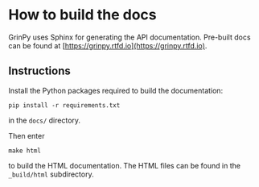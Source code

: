 # How to build the docs

GrinPy uses Sphinx for generating the API documentation. Pre-built docs can
be found at [https://grinpy.rtfd.io](https://grinpy.rtfd.io).

## Instructions
Install the Python packages required to build the documentation:

```
pip install -r requirements.txt
```

in the `docs/` directory.

Then enter

```
make html
```

to build the HTML documentation. The HTML files can be found in the
`_build/html` subdirectory.

